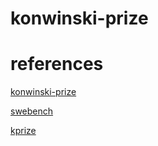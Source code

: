 # konwinski-prize

# references

[konwinski-prize](https://www.kaggle.com/competitions/konwinski-prize/overview)

[swebench](http://www.swebench.com/)

[kprize](https://kprize.ai/)
